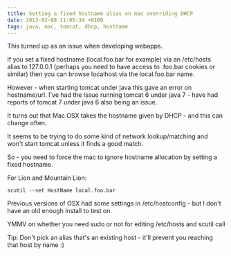 ```yaml
---
title: Setting a fixed hostname alias on mac overriding DHCP
date: 2013-02-08 11:05:34 +0100
tags: java, mac, tomcat, dhcp, hostname
---
```


This turned up as an issue when developing webapps.

If you set a fixed hostname (local.foo.bar for example) via an /etc/hosts alias to 127.0.0.1 (perhaps you need to have access to .foo.bar cookies or similar) then you can browse localhost via the local.foo.bar name.

However - when starting tomcat under java this gave an error on hostname/url. I've had the issue running tomcat 6 under java 7 - have had reports of tomcat 7 under java 6 also being an issue.

It turns out that Mac OSX takes the hostname given by DHCP - and this can change often.

It seems to be trying to do some kind of network lookup/matching and won't start tomcat unless it finds a good match.

So - you need to force the mac to ignore hostname allocation by setting a fixed hostname.

For Lion and Mountain Lion:

    scutil --set HostName local.foo.bar
    
Previous versions of OSX had some settings in /etc/hostconfig - but I don't have an old enough install to test on.

YMMV on whether you need sudo or not for editing /etc/hosts and scutil call

Tip: Don't pick an alias that's an existing host - it'll prevent you reaching that host by name :)
